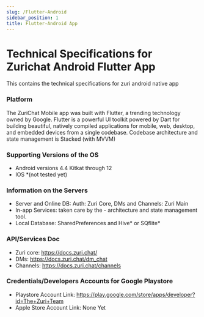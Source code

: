 ```yaml
---
slug: /Flutter-Android
sidebar_position: 1
title: Flutter-Android App
---
```



# Technical Specifications for Zurichat Android Flutter App

This contains the technical specifications for zuri android native app
### Platform
The ZuriChat Mobile app was built with Flutter, a trending technology owned by Google. Flutter is a powerful UI toolkit powered by Dart for building beautiful, natively compiled applications for mobile, web, desktop, and embedded devices from a single codebase. Codebase architecture and state management is Stacked (with MVVM)

### Supporting Versions of the OS
- Android versions 4.4 Kitkat through 12
- IOS *(not tested yet)


### Information on the Servers
- Server and Online DB: Auth: Zuri Core, DMs and Channels: Zuri Main
- In-app Services: taken care by the - architecture and state management tool.
- Local Database: SharedPreferences and Hive* or SQflite* 

### API/Services Doc
- Zuri core: https://docs.zuri.chat/
- DMs: https://docs.zuri.chat/dm_chat
- Channels: https://docs.zuri.chat/channels

### Credentials/Developers Accounts for Google Playstore
- Playstore Account Link: https://play.google.com/store/apps/developer?id=The+Zuri+Team
- Apple Store Account Link: None Yet
